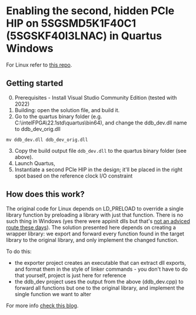 # Enabling the second, hidden PCIe HIP on 5SGSMD5K1F40C1 (5SGSKF40I3LNAC) in Quartus Windows

For Linux refer to [this repo](https://github.com/ruurdk/sv_second_pcie_hip/tree/main). 

## Getting started

0. Prerequisites - Install Visual Studio Community Edition (tested with 2022)
1. Building: open the solution file, and build it.
2. Go to the quartus binary folder (e.g. C:\intelFPGA\22.1std\quartus\bin64), and change the ddb_dev.dll name to ddb_dev_orig.dll

```
mv ddb_dev.dll ddb_dev_orig.dll
```

3. Copy the build output file `ddb_dev.dll` to the quartus binary folder (see above).
4. Launch Quartus, 
5. Instantiate a second PCIe HIP in the design; it'll be placed in the right spot based on the reference clock I/O constraint

## How does this work?

The original code for Linux depends on LD_PRELOAD to override a single library function by preloading a library with just that function.
There is no such thing in Windows (yes there were appinit dlls but that's [not an adviced route these days](https://learn.microsoft.com/en-us/windows/win32/dlls/secure-boot-and-appinit-dlls)).
The solution presented here depends on creating a wrapper library: we export and forward every function found in the target library to the original library, and only implement the changed function.

To do this:

- the exporter project creates an executable that can extract dll exports, and format them in the style of linker commands - you don't have to do that yourself, project is just here for reference
- the ddb_dev project uses the output from the above (ddb_dev.cpp) to forward all functions but one to the original library, and implement the single function we want to alter

For more info [check this blog](https://devops.lol/azure-fpga).

